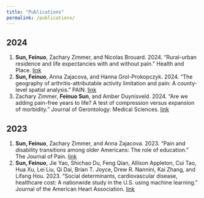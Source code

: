 ```yaml
---
title: "Publications"
permalink: /publications/
---
```


## 2024
1. **Sun, Feinuo**, Zachary Zimmer, and Nicolas Brouard. 2024. “Rural-urban residence and life expectancies with and without pain.” Health and Place. [link](https://doi.org/10.1016/j.healthplace.2024.103305)
2. **Sun, Feinuo**, Anna Zajacova, and Hanna Grol-Prokopczyk. 2024. “The geography of arthritis-attributable activity limitation and pain: A county-level spatial analysis.” PAIN. [link](http://dx.doi.org/10.1097/j.pain.0000000000003155)
3. Zachary Zimmer, **Feinuo Sun**, and Amber Duynisveld. 2024. “Are we adding pain-free years to life? A test of compression versus expansion of morbidity.” Journal of Gerontology: Medical Sciences. [link](https://doi.org/10.1093/gerona/glae157)

## 2023
1. **Sun, Feinuo**, Zachary Zimmer, and Anna Zajacova. 2023. “Pain and disability transitions among older Americans: The role of education.” The Journal of Pain. [link](https://doi.org/10.1016/j.jpain.2023.01.014)
2. **Sun, Feinuo**, Jie Yao, Shichao Du, Feng Qian, Allison Appleton, Cui Tao, Hua Xu, Lei Liu, Qi Dai, Brian T. Joyce, Drew R. Nannini, Kai Zhang, and Lifang Hou. 2023. “Social determinants, cardiovascular disease, healthcare cost: A nationwide study in the U.S. using machine learning.” Journal of the American Heart Association. [link](https://doi.org/10.1161/JAHA.122.027919)
